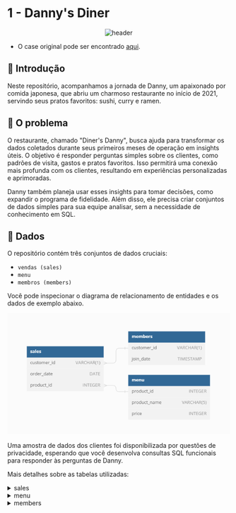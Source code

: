 # 1 - Danny's Diner
<p align="center">
<img src="https://8weeksqlchallenge.com/images/case-study-designs/1.png" alt="header" width="350" height="350">


- O case original pode ser encontrado [aqui](https://8weeksqlchallenge.com/case-study-1/).


## 📖 Introdução

Neste repositório, acompanhamos a jornada de Danny, um apaixonado por comida japonesa, que abriu um charmoso restaurante no início de 2021, servindo seus pratos favoritos: sushi, curry e ramen.


## 📖 O problema

O restaurante, chamado "Diner's Danny", busca ajuda para transformar os dados coletados durante seus primeiros meses de operação em insights úteis. O objetivo é responder perguntas simples sobre os clientes, como padrões de visita, gastos e pratos favoritos. Isso permitirá uma conexão mais profunda com os clientes, resultando em experiências personalizadas e aprimoradas.

Danny também planeja usar esses insights para tomar decisões, como expandir o programa de fidelidade. Além disso, ele precisa criar conjuntos de dados simples para sua equipe analisar, sem a necessidade de conhecimento em SQL.

## 📖 Dados

O repositório contém três conjuntos de dados cruciais:

- `vendas (sales)`
- `menu`
- `membros (members)`

Você pode inspecionar o diagrama de relacionamento de entidades e os dados de exemplo abaixo.
<p align="center">
<img src="https://github.com/biancaportela/SQL_8_week_challenges/blob/main/imagens/schema_dannys_dinner.png?raw=true" alt="schema" >





Uma amostra de dados dos clientes foi disponibilizada por questões de privacidade, esperando que você desenvolva consultas SQL funcionais para responder às perguntas de Danny. 

Mais detalhes sobre as tabelas utilizadas:


<details>
  <summary>sales</summary>

A tabela de vendas (`sales`) registra todas as compras ao nível do `customer_id` com informações correspondentes de `order_date` e `product_id`, indicando quando e quais itens do menu foram pedidos.

| customer_id | order_date | product_id |
|-------------|------------|------------|
| A           | 2021-01-01 | 1          |
| A           | 2021-01-01 | 2          |
| A           | 2021-01-07 | 2          |
| A           | 2021-01-10 | 3          |
| A           | 2021-01-11 | 3          |
| A           | 2021-01-11 | 3          |
| B           | 2021-01-01 | 2          |
| B           | 2021-01-02 | 2          |
| B           | 2021-01-04 | 1          |
| B           | 2021-01-11 | 1          |
| B           | 2021-01-16 | 3          |
| B           | 2021-02-01 | 3          |
| C           | 2021-01-01 | 3          |
| C           | 2021-01-01 | 3          |
| C           | 2021-01-07 | 3          |    

</details>


<details>
  <summary>menu</summary>

A tabela de menu faz a correspondência do `product_id` com o nome real do produto (`product_name`) e o preço (`price`) de cada item do menu.

| product_id | product_name | price |
|------------|--------------|-------|
| 1          | sushi        | 10    |
| 2          | curry        | 15    |
| 3          | ramen        | 12    |

</details>


<details>
  <summary>members</summary>

A tabela final de membros registra a data de adesão (`join_date`) quando um `customer_id` ingressou na versão beta do programa de fidelidade do Diner do Danny.

| customer_id | join_date  |
|-------------|------------|
| A           | 2021-01-07 |
| B           | 2021-01-09 |

</details>




